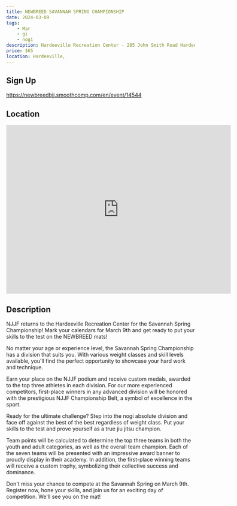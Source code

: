 ```yaml
---
title: NEWBREED SAVANNAH SPRING CHAMPIONSHIP
date: 2024-03-09
tags:
    - Mar
    - gi 
    - nogi 
description: Hardeeville Recreation Center - 285 John Smith Road Hardeeville, SC
price: $65
location: Hardeeville,
---
```

## Sign Up
https://newbreedbjj.smoothcomp.com/en/event/14544

## Location
<iframe src="https://www.google.com/maps/embed?pb=!1m18!1m12!1m3!1d12345.6789!2d-81.0719298!3d32.2939197!2m3!1f0!2f0!3f0!3m2!1i1024!2i768!4f13.1!3m3!1m2!1s0x0%3A0x0!2z32.2939197!5e0!3m2!1sen!2sus!4v1234567890" width="600" height="450" style="border:0;" allowfullscreen="" loading="lazy"></iframe>

## Description
NJJF returns to the Hardeeville Recreation Center for the Savannah Spring Championship! Mark your calendars for March 9th and get ready
to put your skills to the test on the NEWBREED mats!


No matter your age or experience level, the Savannah Spring Championship
has a division that suits you. With various weight classes and skill
levels available, you'll find the perfect opportunity to showcase your
hard work and technique.


Earn your place on the NJJF podium and receive custom medals, awarded to
the top three athletes in each division. For our more experienced
competitors, first-place winners in any advanced division will be
honored with the prestigious NJJF Championship Belt, a symbol of
excellence in the sport.


Ready for the ultimate challenge? Step into the nogi absolute division
and face off against the best of the best regardless of weight class.
Put your skills to the test and prove yourself as a true jiu jitsu
champion.


Team points will be calculated to determine the top three teams in both
the youth and adult categories, as well as the overall team champion.
Each of the seven teams will be presented with an impressive award
banner to proudly display in their academy. In addition, the first-place
winning teams will receive a custom trophy, symbolizing their
collective success and dominance.


Don't miss your chance to compete at the Savannah Spring on March 9th. Register now, hone your skills, and join us for an
exciting day of competition.
We'll see you on the mat!